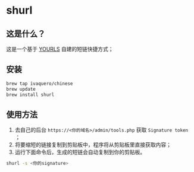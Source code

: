 # shurl

## 这是什么？

这是一个基于 [YOURLS](https://yourls.org/) 自建的短链快捷方式；

## 安装

```sh
brew tap ivaquero/chinese
brew update
brew install shurl
```

## 使用方法

1. 去自己的后台 `https://<你的域名>/admin/tools.php` 获取 `Signature token` ；
2. 将要缩短的链接复制到剪贴板中，程序将从剪贴板里直接获取内容；
3. 运行下面命令后，生成的短链会自动复制到你的剪贴板。

```sh
shurl -s <你的signature>
```
